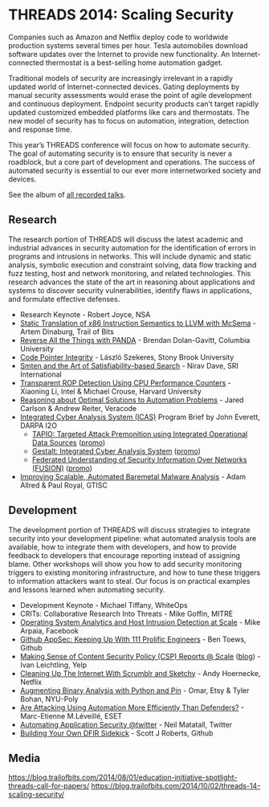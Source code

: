 # THREADS 2014: Scaling Security

Companies such as Amazon and Netflix deploy code to worldwide production systems several times per hour. Tesla automobiles download software updates over the Internet to provide new functionality. An Internet-connected thermostat is a best-selling home automation gadget.

Traditional models of security are increasingly irrelevant in a rapidly updated world of Internet-connected devices. Gating deployments by manual security assessments would erase the point of agile development and continuous deployment. Endpoint security products can’t target rapidly updated customized embedded platforms like cars and thermostats. The new model of security has to focus on automation, integration, detection and response time.

This year’s THREADS conference will focus on how to automate security. The goal of automating security is to ensure that security is never a roadblock, but a core part of development and operations. The success of automated security is essential to our ever more internetworked society and devices.

See the album of [all recorded talks](https://vimeo.com/album/3063779/sort:preset/format:detail).

## Research
The research portion of THREADS will discuss the latest academic and industrial advances in security automation for the identification of errors in programs and intrusions in networks. This will include dynamic and static analysis, symbolic execution and constraint solving, data flow tracking and fuzz testing, host and network monitoring, and related technologies. This research advances the state of the art in reasoning about applications and systems to discover security vulnerabilities, identify flaws in applications, and formulate effective defenses.

* Research Keynote - Robert Joyce, NSA
* [Static Translation of x86 Instruction Semantics to LLVM with McSema](https://vimeo.com/album/3063779/video/113436209) - Artem Dinaburg, Trail of Bits
* [Reverse All the Things with PANDA](https://vimeo.com/album/3063779/video/113442048) - Brendan Dolan-Gavitt, Columbia University
* [Code Pointer Integrity](https://vimeo.com/album/3063779/video/113531905) - László Szekeres, Stony Brook University
* [Smten and the Art of Satisfiability-based Search](https://vimeo.com/album/3063779/video/114392762) - Nirav Dave, SRI International
* [Transparent ROP Detection Using CPU Performance Counters](https://vimeo.com/album/3063779/video/113444109) - Xiaoning Li, Intel & Michael Crouse, Harvard University
* [Reasoning about Optimal Solutions to Automation Problems](https://vimeo.com/album/3063779/video/114389493) - Jared Carlson & Andrew Reiter, Veracode
* [Integrated Cyber Analysis System (ICAS)](http://www.darpa.mil/Our_Work/I2O/Programs/Integrated_Cyber_Analysis_System_(ICAS).aspx) Program Brief by John Everett, DARPA I2O
  - [TAPIO: Targeted Attack Premonition using Integrated Operational Data Sources](https://vimeo.com/album/3063779/video/115950330) ([promo](https://vimeo.com/album/3063779/video/107660122))
  - [Gestalt: Integrated Cyber Analysis System](https://vimeo.com/album/3063779/video/115950331) ([promo](https://vimeo.com/album/3063779/video/107660191))
  - [Federated Understanding of Security Information Over Networks (FUSION)](https://vimeo.com/album/3063779/video/115950329) ([promo](https://vimeo.com/album/3063779/video/107660170))
* [Improving Scalable, Automated Baremetal Malware Analysis](https://vimeo.com/album/3063779/video/113442256) - Adam Allred & Paul Royal, GTISC

## Development
The development portion of THREADS will discuss strategies to integrate security into your development pipeline: what automated analysis tools are available, how to integrate them with developers, and how to provide feedback to developers that encourage reporting instead of assigning blame. Other workshops will show you how to add security monitoring triggers to existing monitoring infrastructure, and how to tune these triggers to information attackers want to steal. Our focus is on practical examples and lessons learned when automating security.

* Development Keynote - Michael Tiffany, WhiteOps
* CRITs: Collaborative Research Into Threats - Mike Goffin, MITRE
* [Operating System Analytics and Host Intrusion Detection at Scale](https://vimeo.com/album/3063779/video/113531902) - Mike Arpaia, Facebook
* [Github AppSec: Keeping Up With 111 Prolific Engineers](https://vimeo.com/album/3063779/video/113451980) - Ben Toews, Github
* [Making Sense of Content Security Policy (CSP) Reports @ Scale](https://vimeo.com/album/3063779/video/114392854) ([blog](http://engineeringblog.yelp.com/2014/09/csp_reports_at_scale.html)) - Ivan Leichtling, Yelp
* [Cleaning Up The Internet With Scrumblr and Sketchy](https://vimeo.com/album/3063779/video/113447971) - Andy Hoernecke, Netflix
* [Augmenting Binary Analysis with Python and Pin](https://vimeo.com/album/3063779/video/114700985) - Omar, Etsy & Tyler Bohan, NYU-Poly
* [Are Attacking Using Automation More Efficiently Than Defenders?](https://vimeo.com/album/3063779/video/114523211) - Marc-Etienne M.Léveillé, ESET
* [Automating Application Security @twitter](https://vimeo.com/album/3063779/video/114700906) - Neil Matatall, Twitter
* [Building Your Own DFIR Sidekick](https://vimeo.com/album/3063779/video/114701077) - Scott J Roberts, Github


## Media

https://blog.trailofbits.com/2014/08/01/education-initiative-spotlight-threads-call-for-papers/
https://blog.trailofbits.com/2014/10/02/threads-14-scaling-security/
